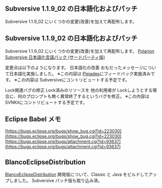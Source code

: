 ## Subversive 1.1.9_02 の日本語化およびパッチ

Subversive 1.1.9_02 にいくつかの変更(改善)を加えて再配布します。






## Subversive 1.1.9_02 の日本語化およびパッチ


Subversive 1.1.9_02 にいくつかの変更(改善)を加えて再配布します。
[Polarion Subversive 日本語化言語パック (サードパーティ版)](http://www.igapyon.jp/blanco/nlpack/eclipse/subversive.html)



変更点は以下のようになります。
日本語化の改善
  おもだったメッセージについて日本語化実施しました。
    ※この内容は [Pleiades](http://mergedoc.sourceforge.jp/pleiades.html)にフィードバック実施済みです。
    ※この内容は Subversiveにコントリビュートする予定です。
  
  Lock関連バグの修正
  Lock済みのリソースを 他の利用者が Lockしようとする場合に、何のプロンプトも無く異常終了するというバグを修正。
    ※この内容は SVNKitにコントリビュートする予定です。
  


## Eclipse Babel メモ

[https://bugs.eclipse.org/bugs/show_bug.cgi?id=223030](https://bugs.eclipse.org/bugs/show_bug.cgi?id=223030)
  [https://bugs.eclipse.org/bugs/attachment.cgi?id=93637](https://bugs.eclipse.org/bugs/attachment.cgi?id=93637)


## BlancoEclipseDistribution


[BlancoEclipseDistribution](http://www.igapyon.jp/blanco/blancoeclipsedistribution.html) 開発版について、Classic と Java をビルドしてアップしました。
Subversive パッチ版も取り込み済。